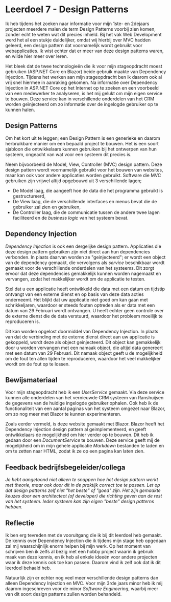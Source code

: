 ﻿# Leerdoel 7 - Design Patterns

Ik heb tijdens het zoeken naar informatie voor mijn 1ste- en 2dejaars projecten meerdere malen de term Design Patterns voorbij zien komen, zonder echt te weten wat dit precies inhield. Bij het vak Web Development werd het al een stukje duidelijker, omdat wij hierbij over MVC hadden geleerd, een design pattern dat voornamelijk wordt gebruikt voor webapplicaties. Ik wist echter dat er meer van deze design patterns waren, en wilde hier meer over leren.

Het bleek dat de twee technologieën die ik voor mijn stageopdracht moest gebruiken (ASP.NET Core en Blazor) beide gebruik maakte van Dependency Injection. Tijdens het werken aan mijn stageopdracht ben ik daarom ook al vrij snel hiermee in aanraking gekomen. Na informatie over Dependency Injection in ASP.NET Core op het Internet op te zoeken en een voorbeeld van een medewerker te analyseren, is het mij gelukt om mijn eigen service te bouwen. Deze service kan in verschillende onderdelen van het CRM worden geïnjecteerd om zo informatie over de ingelogde gebruiker op te kunnen halen.

## Design Patterns
Om het kort uit te leggen; een Design Pattern is een generieke en daarom herbruikbare manier om een bepaald project te bouwen. Het is een soort sjabloon die ontwikkelaars kunnen gebruiken bij het ontwerpen van hun systeem, ongeacht van wat voor een systeem dit precies is.

Neem bijvoorbeeld de Model, View, Controller (MVC) design pattern. Deze design pattern wordt voornamelijk gebruikt voor het bouwen van websites, maar kan ook voor andere applicaties worden gebruikt. Software die MVC gebruiken zijn vrijwel altijd opgebouwd uit 3 verschillende lagen;

* De Model laag, die aangeeft hoe de data die het programma gebruikt is gestructureerd,
* De View laag, die de verschillende interfaces en menus bevat die de gebruiker zal zien en gebruiken,
* De Controller laag, die de communicatie tussen de andere twee lagen faciliteerd en de _business logic_ van het systeem bevat.

## Dependency Injection
_Dependency Injection_ is ook een dergelijke design pattern. Applicaties die deze design pattern gebruiken zijn niet direct aan hun dependencies verbonden. In plaats daarvan worden ze "geinjecteerd"; er wordt een object van de dependency gemaakt, die vervolgens als _service_ beschikbaar wordt gemaakt voor de verschillende onderdelen van het systeems. Dit zorgt ervoor dat deze dependencies gemakkelijk kunnen worden nagemaakt en vervangen, zodat het makkelijker wordt om de applicatie te testen.

Stel dat u een applicatie heeft ontwikkeld die data met een datum en tijdstip ontvangt van een externe dienst en op basis van deze data acties onderneemt. Het blijkt dat uw applicatie niet goed om kan gaan met schrikkeljaren, waardoor er steeds fouten optreden als er data met een datum van 29 Februari wordt ontvangen. U heeft echter geen controle over de externe dienst die de data verstuurd, waardoor het probleem moeilijk te reproduceren is.

Dit kan worden opgelost doormiddel van Dependency Injection. In plaats van dat de verbinding met de externe dienst direct aan uw applicatie is gekoppeld, wordt deze als object geinjecteerd. Dit object kan gemakkelijk door u worden vervangen met een namaak object, die altijd data genereert met een datum van 29 Februari. Dit namaak object geeft u de mogelijkheid om de fout ten allen tijden te reproduceren, waardoor het veel makkelijker wordt om de fout op te lossen.

## Bewijsmateriaal

Voor mijn stageopdracht heb ik een *UserService* gemaakt. Via deze service kunnen alle onderdelen van het vernieuwde CRM systeem van Ranshuijsen de gegevens van de huidige ingelogde gebruiker ophalen. Ook heb ik de functionaliteit van een aantal paginas van het systeem omgezet naar Blazor, om zo nog meer met Blazor te kunnen experimenteren.  
  
Zoals eerder vermeld, is deze website gemaakt met Blazor. Blazor heeft het Dependency Injection design pattern al geimplementeerd, en geeft ontwikkelaars de mogelijkheid om hier verder op te bouwen. Dit heb ik gedaan door een  *DocumentService* te bouwen. Deze service geeft mij de mogelijkheid om in mijn gehele applicatie _Markdown_ bestanden te laden en om te zetten naar HTML, zodat ik ze op een pagina kan laten zien.


## Feedback bedrijfsbegeleider/collega
*Je hebt aangetoond niet alleen te snappen hoe het design pattern werkt met theorie, maar ook door dit in de praktijk correct toe te passen. Let op dat design patterns zelf niet "het beste" of "goed" zijn. Het zijn gemaakte keuzes door een architectect (of developer) die richting geven aan de rest van het systeem. Ieder systeem kan zijn eigen "beste" design patterns hebben.* 

## Reflectie
Ik ben erg tevreden met de vooruitgang die ik bij dit leerdoel heb gemaakt. De kennis over Dependency Injection die ik tijdens mijn stage heb opgedaan zal mij waarschijnlijk enorm helpen bij mijn werk. Op het moment van schrijven ben ik zelfs al bezig met een hobby project waarin ik gebruik maak van deze kennis, en ik heb al enkele ideeën voor andere projecten waar ik deze kennis ook toe kan passen. Daarom vind ik zelf ook dat ik dit leerdoel behaald heb.

Natuurlijk zijn er echter nog veel meer verschillende design patterns dan alleen Dependency Injection en MVC. Voor mijn 3rde jaars minor heb ik mij daarom ingeschreven voor de minor _Software Engineering_, waarbij meer van dit soort design patterns zullen worden behandeld.
